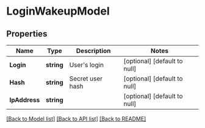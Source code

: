 # LoginWakeupModel

## Properties
Name | Type | Description | Notes
------------ | ------------- | ------------- | -------------
**Login** | **string** | User&#39;s login | [optional] [default to null]
**Hash** | **string** | Secret user hash | [optional] [default to null]
**IpAddress** | **string** |  | [optional] [default to null]

[[Back to Model list]](../README.md#documentation-for-models) [[Back to API list]](../README.md#documentation-for-api-endpoints) [[Back to README]](../README.md)


